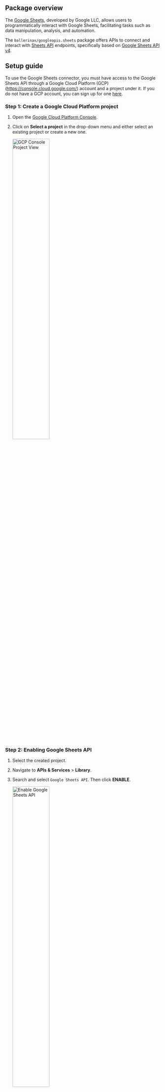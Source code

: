 ## Package overview

The [Google Sheets](https://developers.google.com/sheets/api), developed by Google LLC, allows users to programmatically interact with Google Sheets, facilitating tasks such as data manipulation, analysis, and automation.

The `ballerinax/googleapis.sheets` package offers APIs to connect and interact with [Sheets API](https://developers.google.com/sheets/api/guides) endpoints, specifically based on [Google Sheets API v4](https://developers.google.com/sheets/api).

## Setup guide

To use the Google Sheets connector, you must have access to the Google Sheets API through a Google Cloud Platform (GCP)(https://console.cloud.google.com/) account and a project under it. If you do not have a GCP account, you can sign up for one [here](https://cloud.google.com/).

### Step 1: Create a Google Cloud Platform project

1. Open the [Google Cloud Platform Console](https://console.cloud.google.com/).

2. Click on **Select a project** in the drop-down menu and either select an existing project or create a new one.

   <img src=https://raw.githubusercontent.com/ballerina-platform/module-ballerinax-googleapis.sheets/main/docs/setup/resources/gcp-console-project-view.png alt="GCP Console Project View" width="50%">

### Step 2: Enabling Google Sheets API

1. Select the created project.

2. Navigate to **APIs & Services** > **Library**.

3. Search and select `Google Sheets API`. Then click **ENABLE**.

    <img src=https://raw.githubusercontent.com/ballerina-platform/module-ballerinax-googleapis.sheets/main/docs/setup/resources/enable-sheets-api.png alt="Enable Google Sheets API" width="50%">

### Step 3: Creating an OAuth consent app

1. Click on the **OAuth Consent Screen** in the sidebar.

2. Select `External` and click **CREATE**.

3. Fill in the app information and add the necessary scopes for Google Sheets API.

    <img src=https://raw.githubusercontent.com/ballerina-platform/module-ballerinax-googleapis.sheets/main/docs/setup/resources/oauth-consent.png alt="OAuth Consent Screen" width="50%">

### Step 4: Generating client ID & client secret

1. In the left sidebar, click on **Credentials**.

2. Click on **+ CREATE CREDENTIALS** and choose **OAuth Client ID**.

    <img src=https://raw.githubusercontent.com/ballerina-platform/module-ballerinax-googleapis.sheets/main/docs/setup/resources/create-credentials.png alt="Create Credentials" width="50%">

3. You will be directed to the OAuth consent screen, in which you need to fill in the necessary information below.

    | Field                    | Value           |
    | -----------              | -----------     |
    | Application type         | Web Application |
    | Name                     | Sheets Client   |
    | Authorized Redirect URIs | <https://developers.google.com/oauthplayground> |

    <img src=https://raw.githubusercontent.com/ballerina-platform/module-ballerinax-googleapis.sheets/main/docs/setup/resources/create-client.png alt="Create Client" width="50%">

### Step 5: Obtain the access and refresh tokens

Follow these steps to generate the access and refresh tokens.

**Note**: It is recommended to use the [OAuth 2.0 playground](https://developers.google.com/oauthplayground) to acquire the tokens.

1. Configure the [OAuth playground](https://developers.google.com/oauthplayground) with the OAuth client ID and client secret.

    <img src=https://raw.githubusercontent.com/ballerina-platform/module-ballerinax-googleapis.sheets/main/docs/setup/resources/oauth-playground-config.png alt="OAuth Playground" width="50%">

2. Authorize the Google Sheets APIs.

    <img src=https://raw.githubusercontent.com/ballerina-platform/module-ballerinax-googleapis.sheets/main/docs/setup/resources/auhtorize-apis.png alt="Authorize APIs" width="50%">

3. Exchange the authorization code for tokens.

    <img src=https://raw.githubusercontent.com/ballerina-platform/module-ballerinax-googleapis.sheets/main/docs/setup/resources/exchange-tokens.png alt="Exchange Tokens" width="50%">

## Quickstart

To use the Google Sheets connector in your Ballerina project, modify the `.bal` file as follows:

### Step 1: Import connector

Import the `ballerinax/googleapis.sheets` module.

```ballerina
import ballerinax/googleapis.sheets as sheets;
```

### Step 2: Create a new connector instance

Create a `sheets:ConnectionConfig` with the obtained OAuth2.0 tokens and initialize the connector with it.

```ballerina
configurable string clientId = ?;
configurable string clientSecret = ?;
configurable string refreshToken = ?;
configurable string refreshUrl = ?;

sheets:Client spreadsheetClient = check new ({
    auth: {
        clientId,
        clientSecret,
        refreshToken,
        refreshUrl
    }
});
```

### Step 3: Invoke connector operation

Now, utilize the available connector operations.

### Create a spreadsheet with a given name

```ballerina
public function main() returns error? {

    // create a spreadsheet
    sheets:Spreadsheet response = check spreadsheetClient->createSpreadsheet("NewSpreadsheet");

    // Add a new worksheet with given name to the Spreadsheet
    string spreadsheetId = response.spreadsheetId;
    sheets:Sheet sheet = check spreadsheetClient->addSheet(spreadsheetId, "NewWorksheet");
}
```

### Step 4: Run the Ballerina application

```bash
bal run
```

## Examples

The `Google Sheets` connector provides practical examples illustrating usage in various scenarios. Explore these [examples](https://github.com/ballerina-platform/module-ballerinax-googleapis.sheets/tree/main/examples), covering use cases like creating, reading, and appending rows.

1. [Cell operations](https://github.com/ballerina-platform/module-ballerinax-googleapis.sheets/tree/main/examples/cell-operations) - Operations associated with a cell, such as clearing, setting, and deleting cell values.

2. [Grid filtering](https://github.com/ballerina-platform/module-ballerinax-googleapis.sheets/tree/main/examples/grid-filtering) - Demonstrate filtering sheet values using a grid range.

3. [Sheet modifying](https://github.com/ballerina-platform/module-ballerinax-googleapis.sheets/tree/main/examples/sheet-modifying) - Basic operations associated with sheets such as creating, reading, and appending rows.

## Report issues

To report bugs, request new features, start new discussions, view project boards, etc., go to the [Ballerina library parent repository](https://github.com/ballerina-platform/ballerina-library).

## Useful links

- Chat live with us via our [Discord server](https://discord.gg/ballerinalang).
- Post all technical questions on Stack Overflow with the [#ballerina](https://stackoverflow.com/questions/tagged/ballerina) tag.
